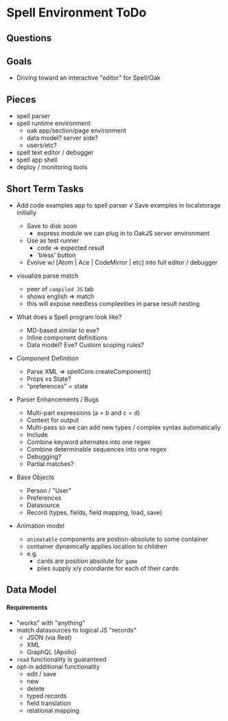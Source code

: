 # Spell Environment ToDo

## Questions

## Goals
- Driving toward an interactive "editor" for Spell/Oak


## Pieces
- spell parser
- spell runtime environment
	- oak app/section/page environment
	- data model? server side?
	- users/etc?
- spell text editor / debugger
- spell app shell
- deploy / monitoring tools



## Short Term Tasks
- Add code examples app to spell parser
	√ Save examples in localstorage initially
	- Save to disk soon
		- express module we can plug in to OakJS server environment
	- Use as test runner
		- code => expected result
		- 'bless' button
	- Evolve w/ [Atom | Ace | CodeMirror | etc] into full editor / debugger

- visualize parse match
	- peer of `compiled JS` tab
	- shows english => match
	- this will expose needless complexities in parse result nesting

- What does a Spell program look like?
	- MD-based similar to eve?
	- Inline component definitions
	- Data model?  Eve?  Custom scoping rules?

- Component Definition
	- Parse XML => spellCore.createComponent()
	- Props vs State?
	- "preferences" = state

- Parser Enhancements / Bugs
	- Multi-part expressions (a = b and c = d)
	- Context for output
	- Multi-pass so we can add new types / complex syntax automatically
	- Include
	- Combine keyword alternates into one regex
	- Combine determinable sequences into one regex
	- Debugging?
	- Partial matches?

- Base Objects
	- Person / "User"
	- Preferences
	- Datasource
	- Record (types, fields, field mapping, load, save)


- Animation model
	- `animatable` components are postion-absolute to some container
	- container dynamically applies location to children
	- e.g.
		- cards are position absolute for `game`
		- piles supply x/y coordiante for each of their cards

## Data Model
#### Requirements
- "works" with "anything"
- match datasources to logical JS "records"
	- JSON (via Rest)
	- XML
	- GraphQL (Apollo)
- `read` functionality is guaranteed
- opt-in additional functionality
	- edit / save
	- new
	- delete
	- typed records
	- field translation
	- relational mapping

